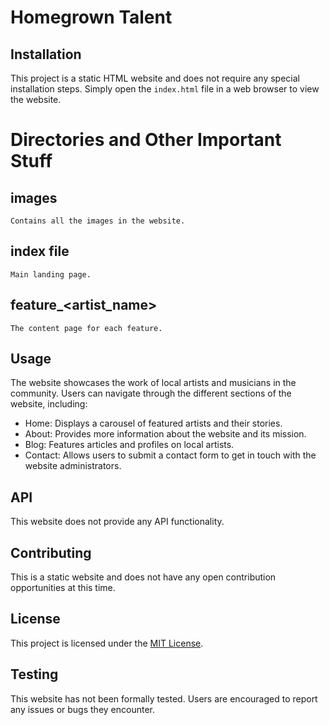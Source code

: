 # Homegrown Talent

## Installation

This project is a static HTML website and does not require any special installation steps. Simply open the `index.html` file in a web browser to view the website.

# Directories and Other Important Stuff

## images 
    Contains all the images in the website.

## index file
    Main landing page.

## feature_<artist_name>
    The content page for each feature.

## Usage

The website showcases the work of local artists and musicians in the community. Users can navigate through the different sections of the website, including:

- Home: Displays a carousel of featured artists and their stories.
- About: Provides more information about the website and its mission.
- Blog: Features articles and profiles on local artists.
- Contact: Allows users to submit a contact form to get in touch with the website administrators.

## API

This website does not provide any API functionality.

## Contributing

This is a static website and does not have any open contribution opportunities at this time.

## License

This project is licensed under the [MIT License](LICENSE).

## Testing

This website has not been formally tested. Users are encouraged to report any issues or bugs they encounter.
